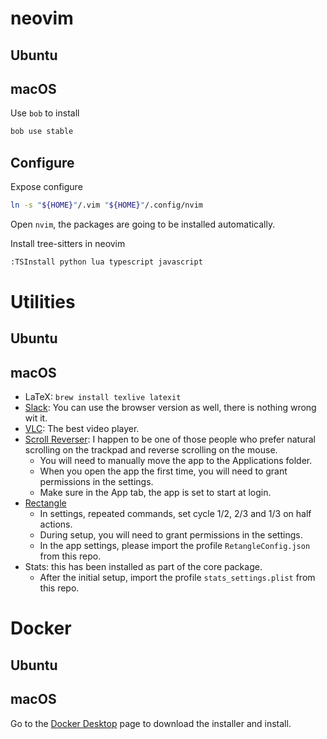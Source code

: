 # neovim

## Ubuntu

## macOS

Use `bob` to install
```bash
bob use stable
```

## Configure

Expose configure
```bash
ln -s "${HOME}"/.vim "${HOME}"/.config/nvim
```

Open `nvim`, the packages are going to be installed automatically.

Install tree-sitters in neovim
```bash
:TSInstall python lua typescript javascript
```

# Utilities

## Ubuntu

## macOS

- LaTeX: `brew install texlive latexit`
- [Slack](https://slack.com/intl/en-gb/downloads/mac): You can use the browser
    version as well, there is nothing wrong wit it.
- [VLC](https://www.videolan.org/vlc/): The best video player.
- [Scroll Reverser](https://pilotmoon.com/scrollreverser/): I happen to be one of
    those people who prefer natural scrolling on the trackpad and reverse
    scrolling on the mouse.
    - You will need to manually move the app to the Applications folder.
    - When you open the app the first time, you will need to grant permissions in the settings.
    - Make sure in the App tab, the app is set to start at login.
- [Rectangle](https://rectangleapp.com/)
    - In settings, repeated commands, set cycle 1/2, 2/3 and 1/3 on half actions.
    - During setup, you will need to grant permissions in the settings.
    - In the app settings, please import the profile `RetangleConfig.json` from this repo.
- Stats: this has been installed as part of the core package.
    - After the initial setup, import the profile `stats_settings.plist` from this
        repo.

# Docker

## Ubuntu

## macOS

Go to the [Docker Desktop](https://docs.docker.com/desktop/install/mac-install/) page
to download the installer and install.
